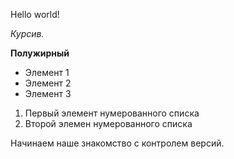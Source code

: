 Hello world!

*Курсив.*

**Полужирный**

* Элемент 1
* Элемент 2
* Элемент 3

1. Первый элемент нумерованного списка
2. Второй элемен нумерованного списка

Начинаем наше знакомство с контролем версий.